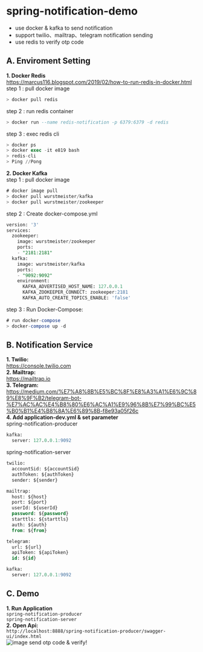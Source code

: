 # spring-notification-demo
* use docker & kafka to send notification
* support twilio、mailtrap、telegram notification sending
* use redis to verify otp code

**A. Enviroment Setting**  
---
**1. Docker Redis**  
https://marcus116.blogspot.com/2019/02/how-to-run-redis-in-docker.html  
step 1 : pull docker image
```sql
> docker pull redis
```
step 2 : run redis container
```sql
> docker run --name redis-notification -p 6379:6379 -d redis
```
step 3 : exec redis cli
```sql
> docker ps
> docker exec -it e819 bash
> redis-cli
> Ping //Pong
```

**2. Docker Kafka**  
step 1 : pull docker image
```sql
# docker image pull
> docker pull wurstmeister/kafka
> docker pull wurstmeister/zookeeper
```  
step 2 : Create docker-compose.yml
```sql
version: '3'
services:
  zookeeper:
    image: wurstmeister/zookeeper
    ports:
    - "2181:2181"
  kafka:
    image: wurstmeister/kafka
    ports:
    - "9092:9092"
    environment:
      KAFKA_ADVERTISED_HOST_NAME: 127.0.0.1
      KAFKA_ZOOKEEPER_CONNECT: zookeeper:2181
      KAFKA_AUTO_CREATE_TOPICS_ENABLE: 'false'
```
step 3 : Run Docker-Compose:
```sql
# run docker-compose
> docker-compose up -d
```

**B. Notification Service**  
---
**1. Twilio:**  
https://console.twilio.com  
**2. Mailtrap:**  
https://mailtrap.io  
**3. Telegram:**  
https://medium.com/%E7%A8%8B%E5%BC%8F%E8%A3%A1%E6%9C%89%E8%9F%B2/telegram-bot-%E7%AC%AC%E4%B8%80%E6%AC%A1%E9%96%8B%E7%99%BC%E5%B0%B1%E4%B8%8A%E6%89%8B-f8e93a05f26c  
**4. Add application-dev.yml & set parameter**  
spring-notification-producer  
```sql
kafka:
  server: 127.0.0.1:9092
```
spring-notification-server  
```sql
twilio:
  accountSid: ${accountSid}
  authToken: ${authToken}
  sender: ${sender}

mailtrap:
  host: ${host}
  port: ${port}
  userId: ${userId}
  password: ${password}
  starttls: ${starttls}
  auth: ${auth}
  from: ${from}

telegram:
  url: ${url}
  apiToken: ${apiToken}
  id: ${id}

kafka:
  server: 127.0.0.1:9092
```

**C. Demo**  
---
**1. Run Application**    
```spring-notification-producer```  
```spring-notification-server```   
**2. Open Api:**  
```http://localhost:8888/spring-notification-producer/swagger-ui/index.html```  
![image](https://github.com/st801026bill/spring-notification-demo/blob/master/image/openapi.png)
send otp code & verify!
